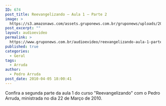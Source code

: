 ```yaml
---
ID: 674
post_title: Reevangelizando – Aula 1 – Parte 2
image: >
  https://s3.amazonaws.com/assets.gruponews.com.br/gruponews/uploads/2010/04/Gruponews-ReevangelizandoAula1Parte2380-887.jpg
post_excerpt: ""
layout: audioevideo
permalink: >
  https://www.gruponews.com.br/audioevideo/reevangelizando-aula-1-parte-2
published: true
categories:
  - Geral
tags:
  - Arruda
author:
  - Pedro Arruda
post_date: 2010-04-05 18:00:41
---
```

Confira a segunda parte da aula 1 do curso "Reevangelizando" com o Pedro Arruda, ministrada no dia 22 de Março de 2010.